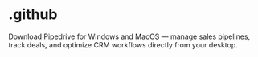 # .github
Download Pipedrive for Windows and MacOS — manage sales pipelines, track deals, and optimize CRM workflows directly from your desktop.
